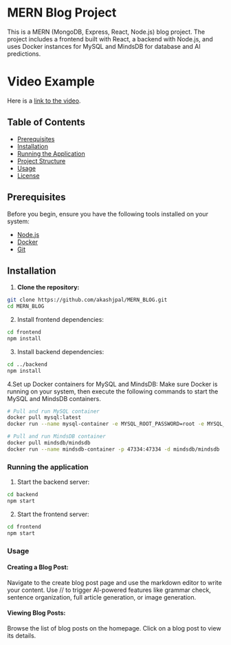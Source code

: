 # MERN Blog Project

This is a MERN (MongoDB, Express, React, Node.js) blog project. The project includes a frontend built with React, a backend with Node.js, and uses Docker instances for MySQL and MindsDB for database and AI predictions.

# Video Example

Here is a [link to the video](https://drive.google.com/uc?export=download&id=12yTIkqfgJKl_qPKsIVjyTOlOT7vfzpT0).



## Table of Contents

- [Prerequisites](#prerequisites)
- [Installation](#installation)
- [Running the Application](#running-the-application)
- [Project Structure](#project-structure)
- [Usage](#usage)
- [License](#license)

## Prerequisites

Before you begin, ensure you have the following tools installed on your system:

- [Node.js](https://nodejs.org/en/download/)
- [Docker](https://www.docker.com/products/docker-desktop)
- [Git](https://git-scm.com/book/en/v2/Getting-Started-Installing-Git)

## Installation

1. **Clone the repository:**

```sh
git clone https://github.com/akashjpal/MERN_BLOG.git
cd MERN_BLOG
```
2. Install frontend dependencies:
```sh
cd frontend
npm install
```
3. Install backend dependencies:
```sh
cd ../backend
npm install
```
4.Set up Docker containers for MySQL and MindsDB:
Make sure Docker is running on your system, then execute the following commands to start the MySQL and MindsDB containers.
```sh
# Pull and run MySQL container
docker pull mysql:latest
docker run --name mysql-container -e MYSQL_ROOT_PASSWORD=root -e MYSQL_DATABASE=blog -p 3306:3306 -d mysql:latest

# Pull and run MindsDB container
docker pull mindsdb/mindsdb
docker run --name mindsdb-container -p 47334:47334 -d mindsdb/mindsdb
```
### Running the application
1. Start the backend server:
```sh
cd backend
npm start
```
2. Start the frontend server:
```sh
cd frontend
npm start
```
### Usage
#### Creating a Blog Post:
Navigate to the create blog post page and use the markdown editor to write your content. Use // to trigger AI-powered features like grammar check, sentence organization, full article generation, or image generation.

#### Viewing Blog Posts:
Browse the list of blog posts on the homepage. Click on a blog post to view its details.
